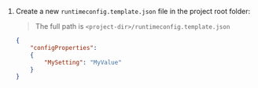 
1. Create a new `runtimeconfig.template.json` file in the project root folder:
    > The full path is `<project-dir>/runtimeconfig.template.json`
    ```json
    {
        "configProperties":
        {
            "MySetting": "MyValue"
        }
    }
    ```
